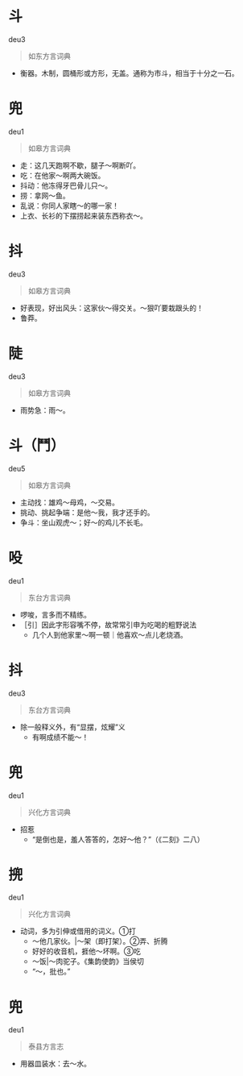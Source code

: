 # 斗
deu3
> 如东方言词典
- 衡器。木制，圆桶形或方形，无盖。通称为市斗，相当于十分之一石。

# 兜
deu1
> 如皋方言词典
- 走：这几天跑啊不歇，腿子～啊断吖。
- 吃：在他家～啊两大碗饭。
- 抖动：他冻得牙巴骨儿只～。
- 捞：拿网～鱼。
- 乱说：你同人家瞎～的哪一家！
- 上衣、长衫的下摆捞起来装东西称衣～。

# 抖
deu3
> 如皋方言词典
- 好表现，好出风头：这家伙～得交关。～狠吖要栽跟头的！
- 鲁莽。

# 陡
deu3
> 如皋方言词典
- 雨势急：雨～。

# 斗（鬥）
deu5
> 如皋方言词典
- 主动找：雄鸡～母鸡，～交易。
- 挑动、挑起争端：是他～我，我才还手的。
- 争斗：坐山观虎～；好～的鸡儿不长毛。

# 吺
deu1
> 东台方言词典
- 啰唆，言多而不精练。
- ［引］因此字形容嘴不停，故常常引申为吃喝的粗野说法
  - 几个人到他家里～啊一顿｜他喜欢～点儿老烧酒。

# 抖
deu3
> 东台方言词典
- 除一般释义外，有“显摆，炫耀”义
  - 有啊成绩不能～！

# 兜
deu1
> 兴化方言词典
- 招惹
  - “是倒也是，羞人答答的，怎好～他？”（《二刻》二八）

# 㨮
deu1
> 兴化方言词典
- 动词，多为引伸或借用的词义。①打
  - ～他几家伙。|～架（即打架）。②弄、折腾
  - 好好的收音机，捱他～坏啊。③吃
  - ～饭|～肉驼子。《集韵使韵》当侯切
  - “～，批也。”

# 兜
deu1
> 泰县方言志
- 用器皿装水：去～水。
